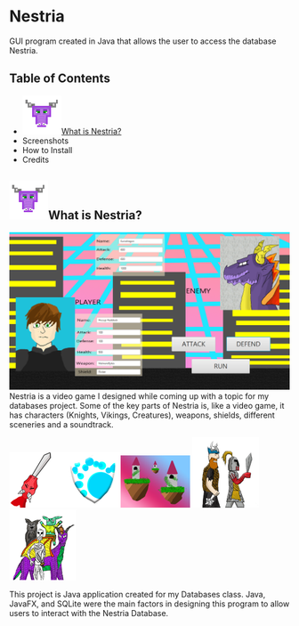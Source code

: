# Nestria 

GUI program created in Java that allows the user to access the database Nestria.

## Table of Contents

- ![Nestria Icon](/application/Images/NestriaIcon.png)[What is Nestria?](#what-is-nestria?)
- Screenshots
- How to Install
- Credits

## ![Nestria Icon](/application/Images/NestriaIcon.png)What is Nestria? <a name = "what-is-nestria?"></a>
![Enter Arena](/application/Images/arena.png "Enter Arena Scene")
Nestria is a video game I designed while coming up with a topic for my databases project. Some of the key parts of Nestria is, like a video game, it has characters (Knights, Vikings, Creatures), weapons, shields, different sceneries and a soundtrack. 

![sword](/application/Images/sword.png)![shield](/application/Images/shield.png)![scenery](/application/Images/Dracotopia.png)
![players](/application/Images/player.png)![creatures](/application/Images/Creatures.png) 

This project is Java application created for my Databases class. Java, JavaFX, and SQLite were the main factors in designing this program to allow users to interact with the Nestria Database. 
